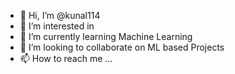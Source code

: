 - 👋 Hi, I’m @kunal114
- 👀 I’m interested in 
- 🌱 I’m currently learning Machine Learning
- 💞️ I’m looking to collaborate on ML based Projects
- 📫 How to reach me ...

<!---
kunal114/kunal114 is a ✨ special ✨ repository because its `README.md` (this file) appears on your GitHub profile.
You can click the Preview link to take a look at your changes.
--->
